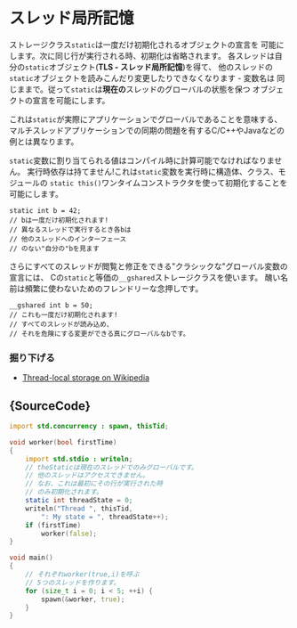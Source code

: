 # スレッド局所記憶

ストレージクラス`static`は一度だけ初期化されるオブジェクトの宣言を
可能にします。次に同じ行が実行される時、初期化は省略されます。
各スレッドは自分の`static`オブジェクト(**TLS - スレッド局所記憶**)を得て、
他のスレッドの`static`オブジェクトを読みこんだり変更したりできなくなります - 変数名は
同じままで。従って`static`は**現在の**スレッドのグローバルの状態を保つ
オブジェクトの宣言を可能にします。

これは`static`が実際にアプリケーションでグローバルであることを意味する、
マルチスレッドアプリケーションでの同期の問題を有するC/C++やJavaなどの例とは異なります。

`static`変数に割り当てられる値はコンパイル時に計算可能でなければなりません。
実行時依存は持てません!これは`static`変数を実行時に構造体、クラス、モジュールの
`static this()`ワンタイムコンストラクタを使って初期化することを可能にします。

    static int b = 42;
    // bは一度だけ初期化されます!
    // 異なるスレッドで実行するとき各bは
    // 他のスレッドへのインターフェース
    // のない"自分の"bを見ます

さらにすべてのスレッドが閲覧と修正をできる"クラシックな"グローバル変数の宣言には、
Cの`static`と等価の`__gshared`ストレージクラスを使います。
醜い名前は頻繁に使わないためのフレンドリーな念押しです。

    __gshared int b = 50;
    // これも一度だけ初期化されます!
    // すべてのスレッドが読み込め、
    // それを危険にする変更ができる真にグローバルなbです。

### 掘り下げる

- [Thread-local storage on Wikipedia](https://en.wikipedia.org/wiki/Thread-local_storage)

## {SourceCode}

```d
import std.concurrency : spawn, thisTid;

void worker(bool firstTime)
{
    import std.stdio : writeln;
    // theStaticは現在のスレッドでのみグローバルです。
    // 他のスレッドはアクセスできません。
    // なお、これは最初にその行が実行された時
    // のみ初期化されます。
    static int threadState = 0;
    writeln("Thread ", thisTid,
        ": My state = ", threadState++);
    if (firstTime)
        worker(false);
}

void main()
{
    // それぞれworker(true,i)を呼ぶ
    // 5つのスレッドを作ります。
    for (size_t i = 0; i < 5; ++i) {
        spawn(&worker, true);
    }
}
```

